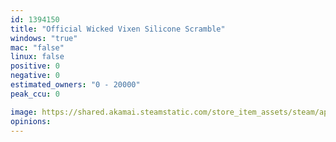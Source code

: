 ```yaml
---
id: 1394150
title: "Official Wicked Vixen Silicone Scramble"
windows: "true"
mac: "false"
linux: false
positive: 0
negative: 0
estimated_owners: "0 - 20000"
peak_ccu: 0

image: https://shared.akamai.steamstatic.com/store_item_assets/steam/apps/1394150/header.jpg?t=1600304693
opinions:
---
```

